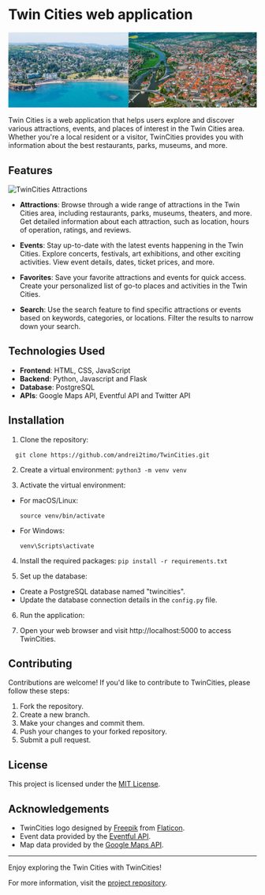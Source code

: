 # Twin Cities web application

![TwinCities Logo](https://raw.githubusercontent.com/andrei2timo/TwinCities/main/DSA-TwinCities/images/banner.png)

Twin Cities is a web application that helps users explore and discover various attractions, events, and places of interest in the Twin Cities area. Whether you're a local resident or a visitor, TwinCities provides you with information about the best restaurants, parks, museums, and more.

## Features


![TwinCities Attractions]([https://raw.githubusercontent.com/andrei2timo/TwinCities/main/DSA-TwinCities/images/banner.png](https://github.com/andrei2timo/TwinCities/blob/main/DSA-TwinCities/images/twin-cities-important-pins.PNG))

- **Attractions**: Browse through a wide range of attractions in the Twin Cities area, including restaurants, parks, museums, theaters, and more. Get detailed information about each attraction, such as location, hours of operation, ratings, and reviews.

- **Events**: Stay up-to-date with the latest events happening in the Twin Cities. Explore concerts, festivals, art exhibitions, and other exciting activities. View event details, dates, ticket prices, and more.

- **Favorites**: Save your favorite attractions and events for quick access. Create your personalized list of go-to places and activities in the Twin Cities.

- **Search**: Use the search feature to find specific attractions or events based on keywords, categories, or locations. Filter the results to narrow down your search.

## Technologies Used

- **Frontend**: HTML, CSS, JavaScript
- **Backend**: Python, Javascript and Flask
- **Database**: PostgreSQL
- **APIs**: Google Maps API, Eventful API and Twitter API

## Installation

1. Clone the repository:
  ```
    git clone https://github.com/andrei2timo/TwinCities.git
  ```

2. Create a virtual environment:
  ``` python3 -m venv venv ```

3. Activate the virtual environment:
- For macOS/Linux:
  ```
  source venv/bin/activate
  ```
- For Windows:
  ```
  venv\Scripts\activate
  ```

4. Install the required packages:
  ``` pip install -r requirements.txt ```


5. Set up the database:
- Create a PostgreSQL database named "twincities".
- Update the database connection details in the `config.py` file.

6. Run the application:

7. Open your web browser and visit http://localhost:5000 to access TwinCities.

## Contributing

Contributions are welcome! If you'd like to contribute to TwinCities, please follow these steps:

1. Fork the repository.
2. Create a new branch.
3. Make your changes and commit them.
4. Push your changes to your forked repository.
5. Submit a pull request.

## License

This project is licensed under the [MIT License](LICENSE).

## Acknowledgements

- TwinCities logo designed by [Freepik](https://www.freepik.com) from [Flaticon](https://www.flaticon.com).
- Event data provided by the [Eventful API](https://www.eventful.com).
- Map data provided by the [Google Maps API](https://cloud.google.com/maps-platform).

---

Enjoy exploring the Twin Cities with TwinCities!

For more information, visit the [project repository](https://github.com/andrei2timo/TwinCities).
